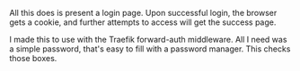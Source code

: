 All this does is present a login page.
Upon successful login, the browser gets a cookie,
and further attempts to access will get the success page.

I made this to use with the Traefik forward-auth middleware.
All I need was a simple password, that's easy to fill with a password manager.
This checks those boxes.

